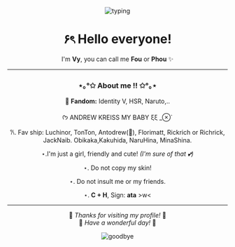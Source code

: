 <div align="center">

![typing](https://readme-typing-svg.herokuapp.com?font=Poppins&size=22&duration=4000&pause=1000&color=FF9FF3&center=true&vCenter=true&width=500&lines=Welcome+to+my+GitHub!;Nice+to+meet+you!;Have+a+beautiful+day+💖)

# ۶ৎ Hello everyone!  
I'm **Vy**, you can call me **Fou** or **Phou** ✨  

---

### ⋆｡°✩ About me !! ✩°｡⋆ 


🌸 **Fandom:** Identity V, HSR, Naruto,..  


ᡣ𐭩 ANDREW KREISS MY BABY ξξ _⊗`


𐙚. Fav ship: Luchinor, TonTon, Antodrew(🎀), Florimatt, Rickrich or Richrick, JackNaib. Obikaka,Kakuhida, NaruHina, MinaShina.


⋆.I'm just a girl, friendly and cute! *(I'm sure of that 💕)*  


⋆. Do not copy my skin!  


⋆. Do not insult me ​​or my friends.  


⋆. **C + H**, Sign: **ata** >w<


---

🎀 *Thanks for visiting my profile!* 🎀  
💌 *Have a wonderful day!* 💌  

</div>

<!-- 🌸 Sky Goodbye Effect 🌸 -->
<div align="center">
  <img src="https://readme-typing-svg.herokuapp.com?font=Pacifico&size=40&duration=4000&pause=1000&color=FF8EDB&center=true&vCenter=true&width=600&lines=☁️+Good+Bye+☁️;💖+See+you+again!+💖" alt="goodbye">
  
